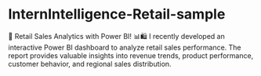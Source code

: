 # InternIntelligence-Retail-sample
🚀 Retail Sales Analytics with Power BI! 📊🛍️  I recently developed an interactive Power BI dashboard to analyze retail sales performance. The report provides valuable insights into revenue trends, product performance, customer behavior, and regional sales distribution.
